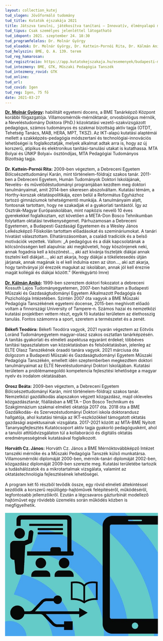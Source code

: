 ```yaml
---
layout: collection_kutej
tud_slogen: Jövőformáló tudomány
tud_title: Kutatók éjszakája 2021
title: Játszva tanulni, játékosítva tanítani – Innovatív, élményalapú módszerek az oktatásban
tud_tipus: Csak személyes jelenléttel látogatható
tud_idopont: 2021. szeptember 24. 18:30
tud_programfelelos: Dr. Molnár György
tud_eloadok: Dr. Molnár György, Dr. Kattein-Pornói Rita, Dr. Kálmán Anikó, Békefi Teodóra, Orosz Beáta, Horváth Cz. János
tud_helyszin: BME, Q. A. 139. terem
tud_reg_hamarosan:
tud_regisztracio: https://app.kutatokejszakaja.hu/esemenyek/budapesti-muszaki-es-gazdasagtudomanyi-egyetem/jatszva-tanulni-jatekositva-tanitani
tud_intezmeny: BME, GTK, Műszaki Pedagógia Tanszék
tud_intezmeny_rovid: GTK
tud_online:
tud_url:
tud_covid: Igen
tud_reg: Igen, 75 fő
date: 2021-03-27
---
```


<b><a href="http://www.mpt.bme.hu/dr-molnar-gyorgy/" target="_blank">Dr. Molnár György</a>:</b> habilitált egyetemi docens, a BME Tanárképző Központ korábbi főigazgatója. Villamosmérnök-mérnöktanár, orvosbiológus mérnök, a Neveléstudomány Doktora (PhD.) közoktatási vezető-szakvizsgázott pedagógus, számos tudományos és szakmai bizottság aktív tagja (OTDT, Tehetség Tanács, MAB, HERA, MPT, TKSZ). Az IKT-alapú kutatási alaptémái mellett a szakképzés-pedagógia módszertani és technológiai-innovációs lehetőségei is foglalkoztatják, melyek alkalmat adtak arra is, hogy az új korszerű, atipikus és elektronikus tanítási-tanulási utakat is kutathassa. MTA Bolyai és ÚNKP Bolyai+ ösztöndíjas, MTA Pedagógiai Tudományos Bizottság tagja.
<br><br>
<b>Dr. Kattein-Pornói Rita:</b> 2009-ben végeztem, a Debreceni Egyetem Bölcsészettudományi Karán, mint történelem-földrajz szakos tanár.
2011-ben a Debreceni Egyetem, Humán Tudományok Doktori Iskolájának, Nevelés- és művelődéstudományi programjában kezdtem meg doktori tanulmányaimat, amit 2014-ben sikeresen abszolváltam. Kutatási témám, a Horthy-korszak oktatáspolitikája, ezen belül a Református Egyházhoz tartozó gimnáziumok tehetségmentő munkája. 
A tanulmányaim alatt, fontosnak tartottam, hogy ne szakadjak el a gyakorlati tanítástól. Így az Osztrák-Magyar Európaiskolában, mint napközis nevelő 10 éves gyerekekkel foglalkoztam, ezt követően a META-Don Bosco Tehnikumban folytattam oktatási tevékenységemet. Párhuzamosan a Debreceni Egyetemen, a Budapesti Gazdasági Egyetemen és a Wesley János Lelkészképző Főiskolán tartottam előadásokat és szemináriumokat.
A tanári hivatást választottam. Elhatározásomban, a családi tradíciók és a belső motivációk vezettek.  Vallom: „A pedagógus és a diák kapcsolatának a kölcsönösségen kell alapulnia: aki megköveteli, hogy köszönjenek neki, annak fogadnia kell a köszönést…, aki azt kívánja tiszteljék diákjai annak tisztelni kell diákjait…, aki azt akarja, hogy diákjai a tökéletesedés útján járjanak, annak magának is el kell indulnia ezen az úton…, aki azt akarja, hogy tanítványai jól érezzék magukat az iskolában, annak jól kell éreznie magát kollégái és diákjai között.” (Kerékgyártó Imre)
<br><br>
<b><a href="https://www.mpt.bme.hu/dr-kalman-aniko/" target="_blank">Dr. Kálmán Anikó</a>:</b> 1999-ben szereztem doktori fokozatot a debreceni Kossuth Lajos Tudományegyetemen, 2007-ben habilitáltam a Budapesti Műszaki és Gazdaságtudományi Egyetem Alkalmazott Pedagógia és Pszichológia Intézetében. Szintén 2007 óta vagyok a BME Műszaki Pedagógia Tanszékének egyetemi docense, 2015-ben meghívott előadó voltam a finnországi University of Tampere-n. Számos hazai és nemzetközi kutatási projektben vettem részt, egyik fő kutatási területem az élethosszig tanulás. Fontos számomra a sport, szeretem a természetet és a zenét.
<br><br>
<b>Békefi Teodóra:</b> Békefi Teodóra vagyok, 2021 nyarán végeztem az Eötvös Loránd Tudományegyetem magyar-olasz szakos osztatlan tanárképzésén. A tanítás gyakorlati és elméleti aspektusa egyaránt érdekel; többéves tanítási tapasztalatom van közoktatásban és felsőoktatásban, jelenleg az ELTE Olasz Tanszékének óraadó tanára vagyok. 2021 márciusa óta dolgozom a Budapesti Műszaki és Gazdaságtudományi Egyetem Műszaki Pedagógia Tanszékén, emellett idén szeptemberben megkezdtem doktori tanulmányaimat az ELTE Neveléstudományi Doktori Iskolájában. Kutatási területem a problémamegoldó kompetencia fejlesztési lehetősége a magyar nyelv és irodalom oktatásában.
<br><br>
<b>Orosz Beáta:</b> 2009-ben végeztem, a Debreceni Egyetem Bölcsészettudományi Karán, mint történelem-földrajz szakos tanár.
Nemzetközi gazdálkodás alapszakon végzett közgazdász, majd okleveles közgazdásztanár, főállásban a META – Don Bosco Technikum és Szakgimnázium szakmai elméleti oktatója 2017 óta. 2018 óta a BME Gazdálkodás- és Szervezéstudományi Doktori iskola doktorandusz hallgatója, ahol kutatási témája az IKT-eszközökkel támogatott oktatás gazdasági aspektusainak vizsgálata. 2017-2021 között az MTA-BME Nyitott Tananyagfejlesztés Kutatócsoport aktív tagja gyakorló pedagógusként, ahol a tanulói attitűdvizsgálaton túl a kollaboráció és digitális oktatás eredményességének kutatásával foglalkozott.
<br><br>
<b>Horváth Cz. János:</b> Horváth Cz. János a BME Mérnöktovábbképző Intézet tanszéki mérnöke és a Műszaki Pedagógia Tanszék külső munkatársa. Villamosmérnöki diplomáját 2000-ben, mérnök-tanári diplomáját 2002-ben, közgazdász diplomáját 2009-ben szerezte meg. Kutatási területébe tartozik a tudáshálózatok és a mikrotartalmak vizsgálata, valamint az oktatástechnológia fejlesztésének lehetőségei. 
<br><br>
A program két fő részből tevődik össze, egy rövid elméleti áttekintéssel kezdődik a korszerű repülőgép-hajtóművek felépítéséről, működéséről, legfontosabb jellemzőikről. Ezután a légcsavaros gázturbinát modellező hajtóművet egy rövidebb üzemelés során működés közben is megfigyelhetik.
<br><br>
<img src="images/MPT.jpg" max-width="500" class="center"> 

